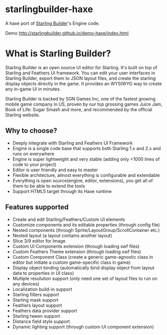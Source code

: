 # starlingbuilder-haxe
 A haxe port of [Starling Builder](https://starlingbuilder.github.io/)'s Engine code. 

Demo http://starlingbuilder.github.io/demo-haxe/index.html

# What is Starling Builder?
Starling Builder is an open source UI editor for Starling. It's built on top of Starling and Feathers UI framework. You can edit your user interfaces in Starling Builder, export them to JSON layout files, and create the starling display objects directly in the game. It provides an WYSIWYG way to create any in-game UI in minutes.

Starling Builder is backed by SGN Games Inc, one of the fastest growing mobile game company in US,
proven by our top grossing games Juice Jam, Book of Life: Sugar Smash and more,
and recommended by the official Starling website.

## Why to choose?
* Deeply integrate with Starling and Feathers UI Framework
* Engine is a single code base that supports both Starling 1.x and 2.x and runs on everywhere
* Engine is super lightweight and very stable (adding only <1000 lines of code to your project)
* Editor is user friendly and easy to master
* Flexible architecture, almost everything is configurable and extendable
* Everything is open source(engine, editor, extensions), you get all of them to be able to extend the tools
* Support HTML5 target through its Haxe runtime

## Features supported
* Create and edit Starling/Feathers/Custom UI elements
* Customize components and its editable properties (through config file)
* Nested components (through Sprite/LayoutGroup/ScrollContainer etc.)
* Nested layout (a layout contains another layout)
* Slice 3/9 editor for Image
* Custom UI Components extension (through loading swf files)
* Custom Feathers Theme extension (through loading swf files)
* Custom Component Class (create a generic game-agnostic class in editor but initiate a custom game-specific class in game)
* Display object binding (automatically bind display object from layout data to properties in UI class)
* Multiple resolution support (only need one set of layout files to run on any devices)
* Localization build-in support
* Starling filters support
* Starling mask support
* Feathers layout support
* Feathers data provider support
* Starling tween support
* Distance field style support
* Dynamic lighting support (through custom UI component extension)
